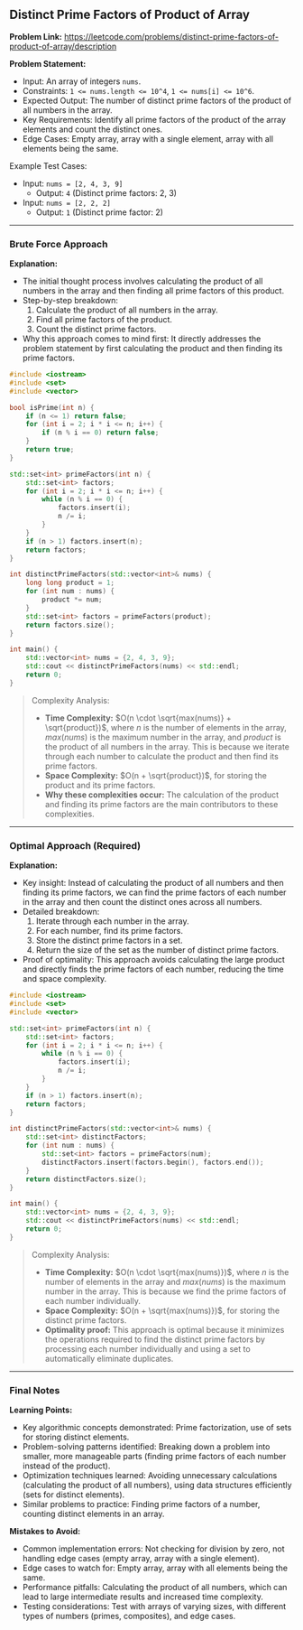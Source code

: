 ## Distinct Prime Factors of Product of Array

**Problem Link:** https://leetcode.com/problems/distinct-prime-factors-of-product-of-array/description

**Problem Statement:**
- Input: An array of integers `nums`.
- Constraints: `1 <= nums.length <= 10^4`, `1 <= nums[i] <= 10^6`.
- Expected Output: The number of distinct prime factors of the product of all numbers in the array.
- Key Requirements: Identify all prime factors of the product of the array elements and count the distinct ones.
- Edge Cases: Empty array, array with a single element, array with all elements being the same.

Example Test Cases:
- Input: `nums = [2, 4, 3, 9]`
  - Output: `4` (Distinct prime factors: 2, 3)
- Input: `nums = [2, 2, 2]`
  - Output: `1` (Distinct prime factor: 2)

---

### Brute Force Approach

**Explanation:**
- The initial thought process involves calculating the product of all numbers in the array and then finding all prime factors of this product.
- Step-by-step breakdown:
  1. Calculate the product of all numbers in the array.
  2. Find all prime factors of the product.
  3. Count the distinct prime factors.
- Why this approach comes to mind first: It directly addresses the problem statement by first calculating the product and then finding its prime factors.

```cpp
#include <iostream>
#include <set>
#include <vector>

bool isPrime(int n) {
    if (n <= 1) return false;
    for (int i = 2; i * i <= n; i++) {
        if (n % i == 0) return false;
    }
    return true;
}

std::set<int> primeFactors(int n) {
    std::set<int> factors;
    for (int i = 2; i * i <= n; i++) {
        while (n % i == 0) {
            factors.insert(i);
            n /= i;
        }
    }
    if (n > 1) factors.insert(n);
    return factors;
}

int distinctPrimeFactors(std::vector<int>& nums) {
    long long product = 1;
    for (int num : nums) {
        product *= num;
    }
    std::set<int> factors = primeFactors(product);
    return factors.size();
}

int main() {
    std::vector<int> nums = {2, 4, 3, 9};
    std::cout << distinctPrimeFactors(nums) << std::endl;
    return 0;
}
```

> Complexity Analysis:
> - **Time Complexity:** $O(n \cdot \sqrt{max(nums)} + \sqrt{product})$, where $n$ is the number of elements in the array, $max(nums)$ is the maximum number in the array, and $product$ is the product of all numbers in the array. This is because we iterate through each number to calculate the product and then find its prime factors.
> - **Space Complexity:** $O(n + \sqrt{product})$, for storing the product and its prime factors.
> - **Why these complexities occur:** The calculation of the product and finding its prime factors are the main contributors to these complexities.

---

### Optimal Approach (Required)

**Explanation:**
- Key insight: Instead of calculating the product of all numbers and then finding its prime factors, we can find the prime factors of each number in the array and then count the distinct ones across all numbers.
- Detailed breakdown:
  1. Iterate through each number in the array.
  2. For each number, find its prime factors.
  3. Store the distinct prime factors in a set.
  4. Return the size of the set as the number of distinct prime factors.
- Proof of optimality: This approach avoids calculating the large product and directly finds the prime factors of each number, reducing the time and space complexity.

```cpp
#include <iostream>
#include <set>
#include <vector>

std::set<int> primeFactors(int n) {
    std::set<int> factors;
    for (int i = 2; i * i <= n; i++) {
        while (n % i == 0) {
            factors.insert(i);
            n /= i;
        }
    }
    if (n > 1) factors.insert(n);
    return factors;
}

int distinctPrimeFactors(std::vector<int>& nums) {
    std::set<int> distinctFactors;
    for (int num : nums) {
        std::set<int> factors = primeFactors(num);
        distinctFactors.insert(factors.begin(), factors.end());
    }
    return distinctFactors.size();
}

int main() {
    std::vector<int> nums = {2, 4, 3, 9};
    std::cout << distinctPrimeFactors(nums) << std::endl;
    return 0;
}
```

> Complexity Analysis:
> - **Time Complexity:** $O(n \cdot \sqrt{max(nums)})$, where $n$ is the number of elements in the array and $max(nums)$ is the maximum number in the array. This is because we find the prime factors of each number individually.
> - **Space Complexity:** $O(n + \sqrt{max(nums)})$, for storing the distinct prime factors.
> - **Optimality proof:** This approach is optimal because it minimizes the operations required to find the distinct prime factors by processing each number individually and using a set to automatically eliminate duplicates.

---

### Final Notes

**Learning Points:**
- Key algorithmic concepts demonstrated: Prime factorization, use of sets for storing distinct elements.
- Problem-solving patterns identified: Breaking down a problem into smaller, more manageable parts (finding prime factors of each number instead of the product).
- Optimization techniques learned: Avoiding unnecessary calculations (calculating the product of all numbers), using data structures efficiently (sets for distinct elements).
- Similar problems to practice: Finding prime factors of a number, counting distinct elements in an array.

**Mistakes to Avoid:**
- Common implementation errors: Not checking for division by zero, not handling edge cases (empty array, array with a single element).
- Edge cases to watch for: Empty array, array with all elements being the same.
- Performance pitfalls: Calculating the product of all numbers, which can lead to large intermediate results and increased time complexity.
- Testing considerations: Test with arrays of varying sizes, with different types of numbers (primes, composites), and edge cases.